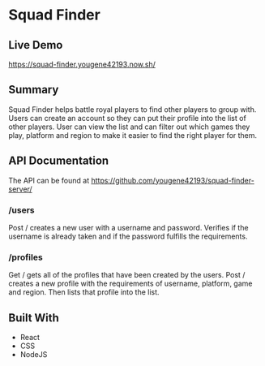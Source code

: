 # Squad Finder
## Live Demo
https://squad-finder.yougene42193.now.sh/
## Summary
Squad Finder helps battle royal players to find other players to group with. Users can create an account so they can put their profile into the list of other players. User can view the list and can filter out which games they play, platform and region to make it easier to find the right player for them.
## API Documentation
The API can be found at https://github.com/yougene42193/squad-finder-server/
### /users 
Post / creates a new user with a username and password. Verifies if the username is already taken and if the password fulfills the requirements.
### /profiles
Get / gets all of the profiles that have been created by the users.
Post / creates a new profile with the requirements of username, platform, game and region. Then lists that profile into the list.
## Built With
* React
* CSS
* NodeJS
